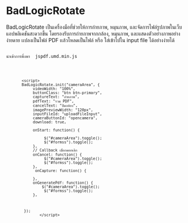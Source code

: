 # BadLogicRotate
 BadLogicRotate เป็นเครื่องมือที่ช่วยให้การถ่ายภาพ, หมุนภาพ, และจัดการไฟล์รูปภาพในเว็บแอปพลิเคชันสะดวกขึ้น โดยรองรับการถ่ายภาพจากกล้อง, หมุนภาพ, และแสดงตัวอย่างภาพอย่างง่ายดาย
เเปลงเป็นไฟล์ PDF เเล้วโหลดเป็นไฟล์ หรือ ใส่เข้าไปใน input file ได้อย่างง่ายได้




<code>
นำเข้าการพึ่งพา  jspdf.umd.min.js
<script src="https://cdnjs.cloudflare.com/ajax/libs/jspdf/2.4.0/jspdf.umd.min.js"></script>
<script src="BadLogicRotate/badlogic-image-rotate.js"></script>

		   <script>
		   BadLogicRotate.init("cameraArea", {
		        videoWidth: "100%",
		        buttonClass: "btn btn-primary",
		        captureText: "ถ่ายภาพ",
		        pdfText: "รวม PDF",
		        cancelText: "ปิดกล้อง",
		        imagePreviewWidth: "120px",
		        inputFileId: "uploadFileInput",
		        cameraButtonId: "opencamera",
		        download: true,
		        
		        onStart: function() {
	
		          	 $("#cameraArea").toggle();
		        	 $("#formss").toggle();
		        },
		        // Callback เมื่อกดยกเลิก
		        onCancel: function() {
		          	 $("#cameraArea").toggle();
		        	 $("#formss").toggle();
		        },
		         onCapture: function() {
		          	 
		        },
		        onGeneratePdf: function() {
		        	$("#cameraArea").toggle();
		        	 $("#formss").toggle();
		        },
		       

		        
		    });
		   		   </script>
</code>
